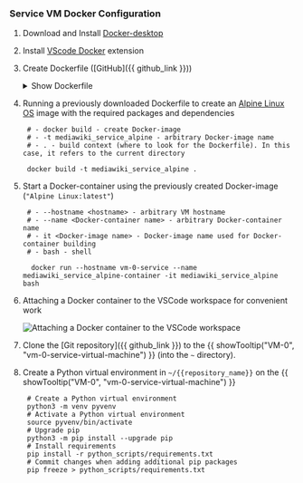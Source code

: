 <!-- # Service VM Docker Configuration-->

### Service VM Docker Configuration

1. Download and Install [Docker-desktop](https://www.docker.com/products/docker-desktop/ "Download Docker-desktop")
2. Install [VScode Docker](https://marketplace.visualstudio.com/items?itemName=ms-azuretools.vscode-docker) extension
3. Create Dockerfile ([GitHub]({{ github_link }}))

    <details class="external_code_rendering">
    <summary>Show Dockerfile</summary>

         --8<-- "docs/assets/files/Dockerfile_symlink"
    
    </details>



4. Running a previously downloaded Dockerfile to create an [Alpine Linux OS](https://alpinelinux.org/) image with the required packages and dependencies
       
        # - docker build - create Docker-image  
        # - -t mediawiki_service_alpine - arbitrary Docker-image name  
        # - . - build context (where to look for the Dockerfile). In this case, it refers to the current directory  

        docker build -t mediawiki_service_alpine .  

5. Start a Docker-container using the previously created Docker-image (``"Alpine Linux:latest"``)

        # - --hostname <hostname> - arbitrary VM hostname  
        # - --name <Docker-container name> - arbitrary Docker-container name
        # - it <Docker-image name> - Docker-image name used for Docker-container building
        # - bash - shell

         docker run --hostname vm-0-service --name mediawiki_service_alpine-container -it mediawiki_service_alpine bash

6. Attaching a Docker container to the VSCode workspace for convenient work

    <img src="../assets/images/3.1. service_vm_docker_setup.gif" alt="Attaching a Docker container to the VSCode workspace"/>

7. Clone the [Git repository]({{ github_link }}) to the {{ showTooltip("VM-0", "vm-0-service-virtual-machine") }} (into the ``~`` directory).

8. Create a Python virtual environment in ``~/{{repository_name}}`` on the {{ showTooltip("VM-0", "vm-0-service-virtual-machine") }}

        # Create a Python virtual environment
        python3 -m venv pyvenv
        # Activate a Python virtual environment
        source pyvenv/bin/activate
        # Upgrade pip
        python3 -m pip install --upgrade pip
        # Install requirements
        pip install -r python_scripts/requirements.txt
        # Commit changes when adding additional pip packages
        pip freeze > python_scripts/requirements.txt